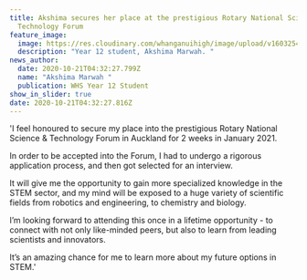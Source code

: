 ```yaml
---
title: Akshima secures her place at the prestigious Rotary National Science &
  Technology Forum
feature_image:
  image: https://res.cloudinary.com/whanganuihigh/image/upload/v1603254847/News/Akshima_Marwah.Rotary_National_Science_Technology_Forum.jpg
  description: "Year 12 student, Akshima Marwah. "
news_author:
  date: 2020-10-21T04:32:27.799Z
  name: "Akshima Marwah "
  publication: WHS Year 12 Student
show_in_slider: true
date: 2020-10-21T04:32:27.816Z
---
```

'I feel honoured to secure my place into the prestigious Rotary National Science & Technology Forum in Auckland for 2 weeks in January 2021. 

In order to be accepted into the Forum, I had to undergo a rigorous application process, and then got selected for an interview. 

It will give me the opportunity to gain more specialized knowledge in the STEM sector, and my mind will be exposed to a huge variety of scientific fields from robotics and engineering, to chemistry and biology. 

I’m looking forward to attending this once in a lifetime opportunity - to connect with not only like-minded peers, but also to learn from leading scientists and innovators. 


It’s an amazing chance for me to learn more about my future options in STEM.'


